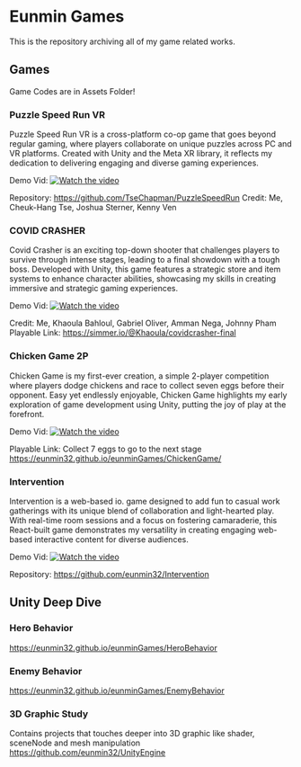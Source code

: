 # Eunmin Games
This is the repository archiving all of my game related works.

## Games
Game Codes are in Assets Folder! 

### Puzzle Speed Run VR
Puzzle Speed Run VR is a cross-platform co-op game that goes beyond regular gaming, where players collaborate on unique puzzles across PC and VR platforms. Created with Unity and the Meta XR library, it reflects my dedication to delivering engaging and diverse gaming experiences.

Demo Vid: 
[![Watch the video](https://img.youtube.com/vi/kSTYw3aX5kA/maxresdefault.jpg)](https://youtu.be/kSTYw3aX5kA)

Repository: https://github.com/TseChapman/PuzzleSpeedRun
Credit: Me, Cheuk-Hang Tse, Joshua Sterner, Kenny Ven&nbsp;<br/>


### COVID CRASHER
Covid Crasher is an exciting top-down shooter that challenges players to survive through intense stages, leading to a final showdown with a tough boss. Developed with Unity, this game features a strategic store and item systems to enhance character abilities, showcasing my skills in creating immersive and strategic gaming experiences.

Demo Vid: 
[![Watch the video](https://img.youtube.com/vi/O_EdY977QYw/maxresdefault.jpg)](https://youtu.be/O_EdY977QYw)

Credit: Me, Khaoula Bahloul, Gabriel Oliver, Amman Nega, Johnny Pham &nbsp;<br/>
Playable Link: https://simmer.io/@Khaoula/covidcrasher-final


### Chicken Game 2P
Chicken Game is my first-ever creation, a simple 2-player competition where players dodge chickens and race to collect seven eggs before their opponent. Easy yet endlessly enjoyable, Chicken Game highlights my early exploration of game development using Unity, putting the joy of play at the forefront.

Demo Vid: 
[![Watch the video](https://img.youtube.com/vi/ma1haH6NE9M/maxresdefault.jpg)](https://youtu.be/ma1haH6NE9M)

Playable Link: 
Collect 7 eggs to go to the next stage&nbsp;<br/>
https://eunmin32.github.io/eunminGames/ChickenGame/


### Intervention 
Intervention is a web-based io. game designed to add fun to casual work gatherings with its unique blend of collaboration and light-hearted play. With real-time room sessions and a focus on fostering camaraderie, this React-built game demonstrates my versatility in creating engaging web-based interactive content for diverse audiences.

Demo Vid: 
[![Watch the video](https://img.youtube.com/vi/NAnNwgHKmOc/maxresdefault.jpg)](https://youtu.be/NAnNwgHKmOc)

Repository: https://github.com/eunmin32/Intervention

## Unity Deep Dive

### Hero Behavior
https://eunmin32.github.io/eunminGames/HeroBehavior

### Enemy Behavior
https://eunmin32.github.io/eunminGames/EnemyBehavior

### 3D Graphic Study
Contains projects that touches deeper into 3D graphic
like shader, sceneNode and mesh manipulation 
https://github.com/eunmin32/UnityEngine
